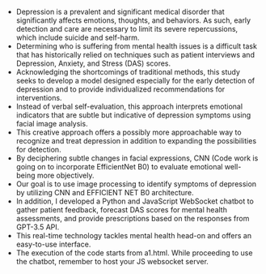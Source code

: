 * Depression is a prevalent and significant medical disorder that significantly affects emotions,  thoughts, and behaviors. As such, early detection and care are necessary to limit its severe repercussions, which include suicide and self-harm.
* Determining who is suffering from mental health issues is a difficult task that has historically relied on techniques such as patient interviews and Depression, Anxiety, and Stress (DAS) scores.
* Acknowledging the shortcomings of traditional methods, this study seeks to develop a model designed especially for the early detection of depression and to provide individualized recommendations for interventions.
* Instead of verbal self-evaluation, this approach interprets emotional indicators that are subtle but indicative of depression symptoms using facial image analysis.
* This creative approach offers a possibly more approachable way to recognize and treat depression in addition to expanding the possibilities for detection.
* By deciphering subtle changes in facial expressions, CNN (Code work is going on to incorporate EfficientNet B0) to evaluate emotional well-being more objectively.
* Our goal is to use image processing to identify symptoms of depression by utilizing CNN and EFFICIENT NET B0 architecture.
* In addition, I developed a Python and JavaScript WebSocket chatbot to gather patient feedback, forecast DAS scores for mental health assessments, and provide prescriptions based on the responses from GPT-3.5 API.
* This real-time technology tackles mental health head-on and offers an easy-to-use interface.
* The execution of the code starts from a1.html. While proceeding to use the chatbot, remember to host your JS websocket server.
